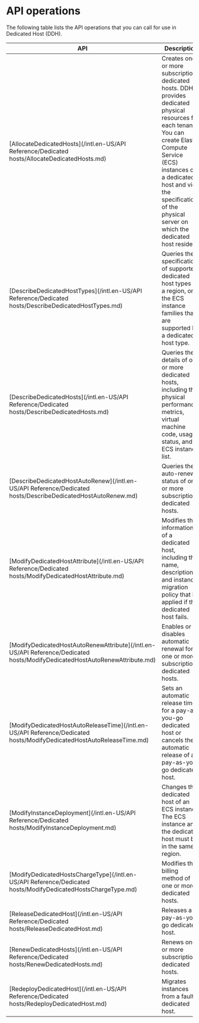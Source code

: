 # API operations

The following table lists the API operations that you can call for use in Dedicated Host \(DDH\).

|API|Description|
|---|-----------|
|[AllocateDedicatedHosts](/intl.en-US/API Reference/Dedicated hosts/AllocateDedicatedHosts.md)|Creates one or more subscription dedicated hosts. DDH provides dedicated physical resources for each tenant. You can create Elastic Compute Service \(ECS\) instances on a dedicated host and view the specifications of the physical server on which the dedicated host resides.|
|[DescribeDedicatedHostTypes](/intl.en-US/API Reference/Dedicated hosts/DescribeDedicatedHostTypes.md)|Queries the specifications of supported dedicated host types in a region, or the ECS instance families that are supported by a dedicated host type.|
|[DescribeDedicatedHosts](/intl.en-US/API Reference/Dedicated hosts/DescribeDedicatedHosts.md)|Queries the details of one or more dedicated hosts, including the physical performance metrics, virtual machine code, usage status, and ECS instance list.|
|[DescribeDedicatedHostAutoRenew](/intl.en-US/API Reference/Dedicated hosts/DescribeDedicatedHostAutoRenew.md)|Queries the auto-renewal status of one or more subscription dedicated hosts.|
|[ModifyDedicatedHostAttribute](/intl.en-US/API Reference/Dedicated hosts/ModifyDedicatedHostAttribute.md)|Modifies the information of a dedicated host, including the name, description, and instance migration policy that is applied if the dedicated host fails.|
|[ModifyDedicatedHostAutoRenewAttribute](/intl.en-US/API Reference/Dedicated hosts/ModifyDedicatedHostAutoRenewAttribute.md)|Enables or disables automatic renewal for one or more subscription dedicated hosts.|
|[ModifyDedicatedHostAutoReleaseTime](/intl.en-US/API Reference/Dedicated hosts/ModifyDedicatedHostAutoReleaseTime.md)|Sets an automatic release time for a pay-as-you-go dedicated host or cancels the automatic release of a pay-as-you-go dedicated host.|
|[ModifyInstanceDeployment](/intl.en-US/API Reference/Dedicated hosts/ModifyInstanceDeployment.md)|Changes the dedicated host of an ECS instance. The ECS instance and the dedicated host must be in the same region.|
|[ModifyDedicatedHostsChargeType](/intl.en-US/API Reference/Dedicated hosts/ModifyDedicatedHostsChargeType.md)|Modifies the billing method of one or more dedicated hosts.|
|[ReleaseDedicatedHost](/intl.en-US/API Reference/Dedicated hosts/ReleaseDedicatedHost.md)|Releases a pay-as-you-go dedicated host.|
|[RenewDedicatedHosts](/intl.en-US/API Reference/Dedicated hosts/RenewDedicatedHosts.md)|Renews one or more subscription dedicated hosts.|
|[RedeployDedicatedHost](/intl.en-US/API Reference/Dedicated hosts/RedeployDedicatedHost.md)|Migrates instances from a faulty dedicated host.|

